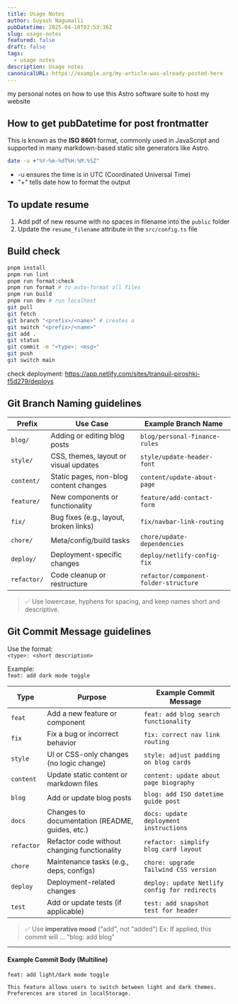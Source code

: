 ```yaml
---
title: Usage Notes
author: Suyash Nagumalli
pubDatetime: 2025-04-10T02:53:36Z
slug: usage-notes
featured: false
draft: false
tags:
  - usage notes
description: Usage notes
canonicalURL: https://example.org/my-article-was-already-posted-here
---
```


my personal notes on how to use this Astro software suite to host my website

## How to get pubDatetime for post frontmatter

This is known as the **ISO 8601** format, commonly used in JavaScript and supported in many markdown-based static site generators like Astro.

```bash
date -u +"%Y-%m-%dT%H:%M:%SZ"
```

- -u ensures the time is in UTC (Coordinated Universal Time)
- "+" tells date how to format the output

## To update resume

1. Add pdf of new resume with no spaces in filename into the `public` folder
2. Update the `resume_filename` attribute in the `src/config.ts` file

## Build check

```bash
pnpm install
pnpm run lint
pnpm run format:check
pnpm run format # to auto-format all files
pnpm run build
pnpm run dev # run localhost
git pull
git fetch
git branch "<prefix>/<name>" # creates a
git switch "<prefix>/<name>"
git add .
git status
git commit -m "<type>: <msg>"
git push
git switch main
```

check deployment:
https://app.netlify.com/sites/tranquil-piroshki-f5d279/deploys

## Git Branch Naming guidelines

| Prefix      | Use Case                               | Example Branch Name                   |
| ----------- | -------------------------------------- | ------------------------------------- |
| `blog/`     | Adding or editing blog posts           | `blog/personal-finance-rules`         |
| `style/`    | CSS, themes, layout or visual updates  | `style/update-header-font`            |
| `content/`  | Static pages, non-blog content changes | `content/update-about-page`           |
| `feature/`  | New components or functionality        | `feature/add-contact-form`            |
| `fix/`      | Bug fixes (e.g., layout, broken links) | `fix/navbar-link-routing`             |
| `chore/`    | Meta/config/build tasks                | `chore/update-dependencies`           |
| `deploy/`   | Deployment-specific changes            | `deploy/netlify-config-fix`           |
| `refactor/` | Code cleanup or restructure            | `refactor/component-folder-structure` |

> ✅ Use lowercase, hyphens for spacing, and keep names short and descriptive.

## Git Commit Message guidelines

Use the format:  
`<type>: <short description>`

Example:  
`feat: add dark mode toggle`

| Type       | Purpose                                         | Example Commit Message                        |
| ---------- | ----------------------------------------------- | --------------------------------------------- |
| `feat`     | Add a new feature or component                  | `feat: add blog search functionality`         |
| `fix`      | Fix a bug or incorrect behavior                 | `fix: correct nav link routing`               |
| `style`    | UI or CSS-only changes (no logic change)        | `style: adjust padding on blog cards`         |
| `content`  | Update static content or markdown files         | `content: update about page biography`        |
| `blog`     | Add or update blog posts                        | `blog: add ISO datetime guide post`           |
| `docs`     | Changes to documentation (README, guides, etc.) | `docs: update deployment instructions`        |
| `refactor` | Refactor code without changing functionality    | `refactor: simplify blog card layout`         |
| `chore`    | Maintenance tasks (e.g., deps, configs)         | `chore: upgrade Tailwind CSS version`         |
| `deploy`   | Deployment-related changes                      | `deploy: update Netlify config for redirects` |
| `test`     | Add or update tests (if applicable)             | `test: add snapshot test for header`          |

> ✅ Use **imperative mood** ("add", not "added") Ex: If applied, this commit will ... "blog: add blog"

---

#### Example Commit Body (Multiline)

```text
feat: add light/dark mode toggle

This feature allows users to switch between light and dark themes.
Preferences are stored in localStorage.
```
